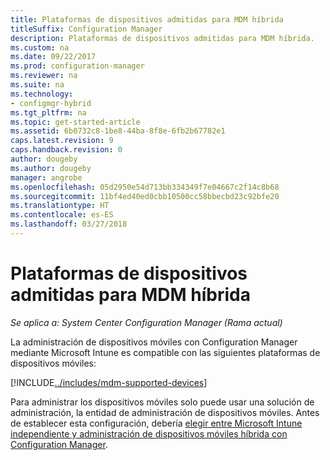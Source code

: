 ```yaml
---
title: Plataformas de dispositivos admitidas para MDM híbrida
titleSuffix: Configuration Manager
description: Plataformas de dispositivos admitidas para MDM híbrida.
ms.custom: na
ms.date: 09/22/2017
ms.prod: configuration-manager
ms.reviewer: na
ms.suite: na
ms.technology:
- configmgr-hybrid
ms.tgt_pltfrm: na
ms.topic: get-started-article
ms.assetid: 6b0732c8-1be8-44ba-8f8e-6fb2b67782e1
caps.latest.revision: 9
caps.handback.revision: 0
author: dougeby
ms.author: dougeby
manager: angrobe
ms.openlocfilehash: 05d2950e54d713bb334349f7e04667c2f14c8b68
ms.sourcegitcommit: 11bf4ed40ed0cbb10500cc58bbecbd23c92bfe20
ms.translationtype: HT
ms.contentlocale: es-ES
ms.lasthandoff: 03/27/2018
---
```

# <a name="supported-device-platforms-for-hybrid-mdm"></a>Plataformas de dispositivos admitidas para MDM híbrida

*Se aplica a: System Center Configuration Manager (Rama actual)*

La administración de dispositivos móviles con Configuration Manager mediante Microsoft Intune es compatible con las siguientes plataformas de dispositivos móviles:

[!INCLUDE[../includes/mdm-supported-devices](../includes/mdm-supported-devices.md)]

Para administrar los dispositivos móviles solo puede usar una solución de administración, la entidad de administración de dispositivos móviles. Antes de establecer esta configuración, debería [elegir entre Microsoft Intune independiente y administración de dispositivos móviles híbrida con Configuration Manager](../understand/choose-between-standalone-intune-and-hybrid-mobile-device-management.md).
